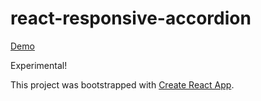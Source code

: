 # react-responsive-accordion

[Demo](https://dantrain.github.io/react-responsive-accordion)

Experimental!

This project was bootstrapped with [Create React App](https://github.com/facebookincubator/create-react-app).
